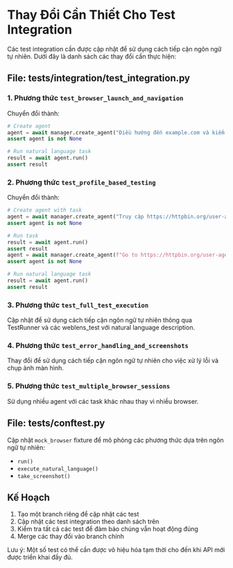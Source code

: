 # Thay Đổi Cần Thiết Cho Test Integration

Các test integration cần được cập nhật để sử dụng cách tiếp cận ngôn ngữ tự nhiên. Dưới đây là danh sách các thay đổi cần thực hiện:

## File: tests/integration/test_integration.py

### 1. Phương thức `test_browser_launch_and_navigation`

Chuyển đổi thành:
```python
# Create agent
agent = await manager.create_agent("Điều hướng đến example.com và kiểm tra tiêu đề", "test_agent")
assert agent is not None

# Run natural language task
result = await agent.run()
assert result
```

### 2. Phương thức `test_profile_based_testing`

Chuyển đổi thành:
```python
# Create agent with task
agent = await manager.create_agent("Truy cập https://httpbin.org/user-agent và kiểm tra thông tin user-agent", "test_profile_agent")
assert agent is not None

# Run task
result = await agent.run()
assert result
agent = await manager.create_agent(f"Go to https://httpbin.org/user-agent", "test_agent")
assert agent is not None

# Run natural language task
result = await agent.run()
assert result
```

### 3. Phương thức `test_full_test_execution`

Cập nhật để sử dụng cách tiếp cận ngôn ngữ tự nhiên thông qua TestRunner và các weblens_test với natural language description.

### 4. Phương thức `test_error_handling_and_screenshots`

Thay đổi để sử dụng cách tiếp cận ngôn ngữ tự nhiên cho việc xử lý lỗi và chụp ảnh màn hình.

### 5. Phương thức `test_multiple_browser_sessions`

Sử dụng nhiều agent với các task khác nhau thay vì nhiều browser.

## File: tests/conftest.py

Cập nhật `mock_browser` fixture để mô phỏng các phương thức dựa trên ngôn ngữ tự nhiên:
- `run()`
- `execute_natural_language()`
- `take_screenshot()`

## Kế Hoạch

1. Tạo một branch riêng để cập nhật các test
2. Cập nhật các test integration theo danh sách trên
3. Kiểm tra tất cả các test để đảm bảo chúng vẫn hoạt động đúng
4. Merge các thay đổi vào branch chính

Lưu ý: Một số test có thể cần được vô hiệu hóa tạm thời cho đến khi API mới được triển khai đầy đủ.
